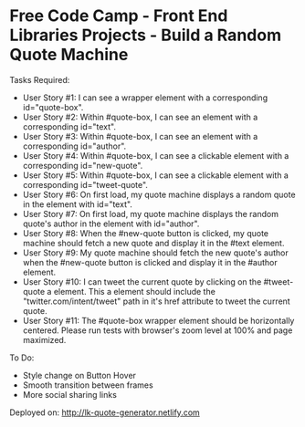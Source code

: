 # Free Code Camp - Front End Libraries Projects - Build a Random Quote Machine
Tasks Required:
<ul>
<li>User Story #1: I can see a wrapper element with a corresponding id="quote-box".</li>
<li>User Story #2: Within #quote-box, I can see an element with a corresponding id="text".</li>
<li>User Story #3: Within #quote-box, I can see an element with a corresponding id="author".</li>
<li>User Story #4: Within #quote-box, I can see a clickable element with a corresponding id="new-quote".</li>
<li>User Story #5: Within #quote-box, I can see a clickable element with a corresponding id="tweet-quote".</li>
<li>User Story #6: On first load, my quote machine displays a random quote in the element with id="text".</li>
<li>User Story #7: On first load, my quote machine displays the random quote's author in the element with id="author".</li>
<li>User Story #8: When the #new-quote button is clicked, my quote machine should fetch a new quote and display it in the #text element.</li>
<li>User Story #9: My quote machine should fetch the new quote's author when the #new-quote button is clicked and display it in the #author element.</li>
<li>User Story #10: I can tweet the current quote by clicking on the #tweet-quote a element. This a element should include the "twitter.com/intent/tweet" path in it's href attribute to tweet the current quote.</li>
<li>User Story #11: The #quote-box wrapper element should be horizontally centered. Please run tests with browser's zoom level at 100% and page maximized.</li>
</ul>

To Do:
- Style change on Button Hover
- Smooth transition between frames
- More social sharing links

Deployed on: http://lk-quote-generator.netlify.com
